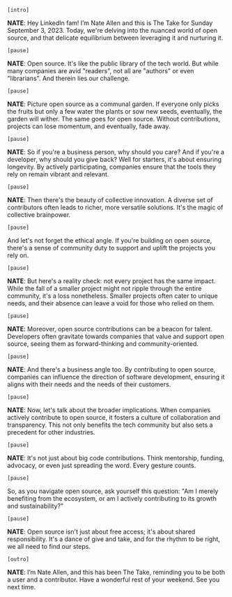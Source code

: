 `[intro]`

**NATE**: Hey LinkedIn fam! I’m Nate Allen and this is The Take for Sunday September 3, 2023. Today, we're delving into the nuanced world of open source, and that delicate equilibrium between leveraging it and nurturing it.

`[pause]`

**NATE**: Open source. It's like the public library of the tech world. But while many companies are avid "readers", not all are "authors" or even "librarians". And therein lies our challenge.

`[pause]`

**NATE**: Picture open source as a communal garden. If everyone only picks the fruits but only a few water the plants or sow new seeds, eventually, the garden will wither. The same goes for open source. Without contributions, projects can lose momentum, and eventually, fade away.

`[pause]`

**NATE**: So if you're a business person, why should you care? And if you're a developer, why should you give back? Well for starters, it's about ensuring longevity. By actively participating, companies ensure that the tools they rely on remain vibrant and relevant.

`[pause]`

**NATE**: Then there's the beauty of collective innovation. A diverse set of contributors often leads to richer, more versatile solutions. It's the magic of collective brainpower.

`[pause]`

And let's not forget the ethical angle. If you're building on open source, there's a sense of community duty to support and uplift the projects you rely on.

`[pause]`

**NATE**: But here's a reality check: not every project has the same impact. While the fall of a smaller project might not ripple through the entire community, it's a loss nonetheless. Smaller projects often cater to unique needs, and their absence can leave a void for those who relied on them.

`[pause]`

**NATE**: Moreover, open source contributions can be a beacon for talent. Developers often gravitate towards companies that value and support open source, seeing them as forward-thinking and community-oriented.

`[pause]`

**NATE**: And there's a business angle too. By contributing to open source, companies can influence the direction of software development, ensuring it aligns with their needs and the needs of their customers.

`[pause]`

**NATE**: Now, let's talk about the broader implications. When companies actively contribute to open source, it fosters a culture of collaboration and transparency. This not only benefits the tech community but also sets a precedent for other industries.

`[pause]`

**NATE**: It's not just about big code contributions. Think mentorship, funding, advocacy, or even just spreading the word. Every gesture counts.

`[pause]`

So, as you navigate open source, ask yourself this question: "Am I merely benefiting from the ecosystem, or am I actively contributing to its growth and sustainability?"

`[pause]`

**NATE**: Open source isn't just about free access; it's about shared responsibility. It's a dance of give and take, and for the rhythm to be right, we all need to find our steps.

`[outro]`

**NATE**: I’m Nate Allen, and this has been The Take, reminding you to be both a user and a contributor. Have a wonderful rest of your weekend. See you next time.